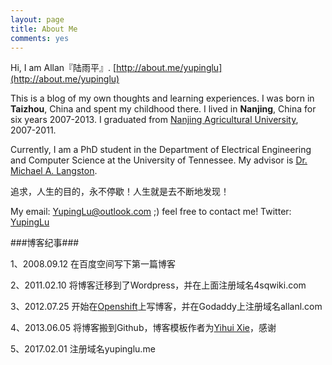 ```yaml
---
layout: page
title: About Me
comments: yes
---
```


Hi, I am Allan『陆雨平』. [http://about.me/yupinglu](http://about.me/yupinglu)

This is a blog of my own thoughts and learning experiences. I was born in __Taizhou__, China and spent my childhood there. I lived in __Nanjing__, China for six years 2007-2013. I graduated from [Nanjing Agricultural University](http://english.njau.edu.cn/), 2007-2011.

Currently, I am a PhD student in the Department of Electrical Engineering and Computer Science 
at the University of Tennessee. My advisor is [Dr. Michael A. Langston](http://web.eecs.utk.edu/~langston/).

追求，人生的目的，永不停歇！人生就是去不断地发现！

My email: YupingLu@outlook.com ;)  feel free to contact me!
Twitter: [YupingLu](https://twitter.com/YupingLu)

###博客纪事###

1、2008.09.12 在百度空间写下第一篇博客

2、2011.02.10 将博客迁移到了Wordpress，并在上面注册域名4sqwiki.com

3、2012.07.25 开始在[Openshift](https://openshift.redhat.com/)上写博客，并在Godaddy上注册域名allanl.com

4、2013.06.05 将博客搬到Github，博客模板作者为[Yihui Xie](http://yihui.name/)，感谢

5、2017.02.01 注册域名yupinglu.me
